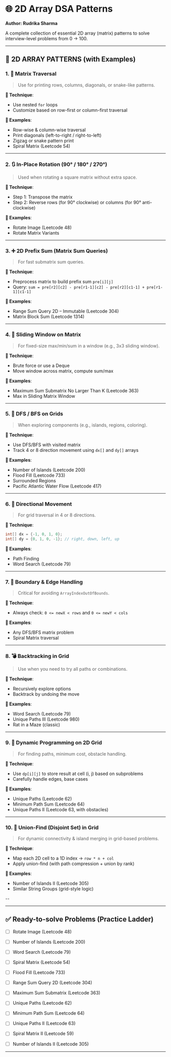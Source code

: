 # 🌐 2D Array DSA Patterns

**Author: Rudrika Sharma**

A complete collection of essential 2D array (matrix) patterns to solve interview-level problems from 0 → 100.

---

## 🥉 2D ARRAY PATTERNS (with Examples)

### 1. 🔁 Matrix Traversal

> Use for printing rows, columns, diagonals, or snake-like patterns.

**🧠 Technique**:

* Use nested `for` loops
* Customize based on row-first or column-first traversal

**🔹 Examples**:

* Row-wise & column-wise traversal
* Print diagonals (left-to-right / right-to-left)
* Zigzag or snake pattern print
* Spiral Matrix (Leetcode 54)

---

### 2. 🔃 In-Place Rotation (90° / 180° / 270°)

> Used when rotating a square matrix without extra space.

**🧠 Technique**:

* Step 1: Transpose the matrix
* Step 2: Reverse rows (for 90° clockwise) or columns (for 90° anti-clockwise)

**🔹 Examples**:

* Rotate Image (Leetcode 48)
* Rotate Matrix Variants

---

### 3. ➕ 2D Prefix Sum (Matrix Sum Queries)

> For fast submatrix sum queries.

**🧠 Technique**:

* Preprocess matrix to build prefix sum `pre[i][j]`
* Query: `sum = pre[r2][c2] - pre[r1-1][c2] - pre[r2][c1-1] + pre[r1-1][c1-1]`

**🔹 Examples**:

* Range Sum Query 2D – Immutable (Leetcode 304)
* Matrix Block Sum (Leetcode 1314)

---

### 4. 🔲 Sliding Window on Matrix

> For fixed-size max/min/sum in a window (e.g., 3x3 sliding window).

**🧠 Technique**:

* Brute force or use a Deque
* Move window across matrix, compute sum/max

**🔹 Examples**:

* Maximum Sum Submatrix No Larger Than K (Leetcode 363)
* Max in Sliding Matrix Window

---

### 5. 🧱 DFS / BFS on Grids

> When exploring components (e.g., islands, regions, coloring).

**🧠 Technique**:

* Use DFS/BFS with visited matrix
* Track 4 or 8 direction movement using `dx[]` and `dy[]` arrays

**🔹 Examples**:

* Number of Islands (Leetcode 200)
* Flood Fill (Leetcode 733)
* Surrounded Regions
* Pacific Atlantic Water Flow (Leetcode 417)

---

### 6. 🤭 Directional Movement

> For grid traversal in 4 or 8 directions.

**🧠 Technique**:

```java
int[] dx = {-1, 0, 1, 0};
int[] dy = {0, 1, 0, -1}; // right, down, left, up
```

**🔹 Examples**:

* Path Finding
* Word Search (Leetcode 79)

---

### 7. 🚧 Boundary & Edge Handling

> Critical for avoiding `ArrayIndexOutOfBounds`.

**🧠 Technique**:

* Always check: `0 <= newX < rows` and `0 <= newY < cols`

**🔹 Examples**:

* Any DFS/BFS matrix problem
* Spiral Matrix traversal

---

### 8. 💣 Backtracking in Grid

> Use when you need to try all paths or combinations.

**🧠 Technique**:

* Recursively explore options
* Backtrack by undoing the move

**🔹 Examples**:

* Word Search (Leetcode 79)
* Unique Paths III (Leetcode 980)
* Rat in a Maze (classic)

---

### 9. 🧰 Dynamic Programming on 2D Grid

> For finding paths, minimum cost, obstacle handling.

**🧠 Technique**:

* Use `dp[i][j]` to store result at cell (i, j) based on subproblems
* Carefully handle edges, base cases

**🔹 Examples**:

* Unique Paths (Leetcode 62)
* Minimum Path Sum (Leetcode 64)
* Unique Paths II (Leetcode 63, with obstacles)

---

### 10. 🦄 Union-Find (Disjoint Set) in Grid

> For dynamic connectivity & island merging in grid-based problems.

**🧠 Technique**:

* Map each 2D cell to a 1D index → `row * n + col`
* Apply union-find (with path compression + union by rank)

**🔹 Examples**:

* Number of Islands II (Leetcode 305)
* Similar String Groups (grid-style logic)

--


---

## ✅ Ready-to-solve Problems (Practice Ladder)

* [ ] Rotate Image (Leetcode 48)
* [ ] Number of Islands (Leetcode 200)
* [ ] Word Search (Leetcode 79)
* [ ] Spiral Matrix (Leetcode 54)
* [ ] Flood Fill (Leetcode 733)
* [ ] Range Sum Query 2D (Leetcode 304)
* [ ] Maximum Sum Submatrix (Leetcode 363)
* [ ] Unique Paths (Leetcode 62)
* [ ] Minimum Path Sum (Leetcode 64)
* [ ] Unique Paths II (Leetcode 63)
* [ ] Spiral Matrix II (Leetcode 59)
* [ ] Number of Islands II (Leetcode 305)


---

